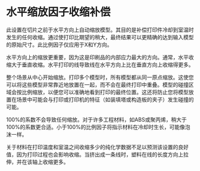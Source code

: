 水平缩放因子收缩补偿
====
此设置在切片之前于水平方向上自动缩放模型。其目的是补偿打印件冷却到室温时发生的任何收缩。通过使打印比期望的稍大，最终结果可以更精确的达到输入模型的原始尺寸。此比例因子仅应用于X和Y方向。

水平方向上的缩放更重要，因为这是印刷品的内部应力最大的方向。通常，水平收缩大于垂直收缩。水平打印的线导致线在水平方向上比在垂直方向上收缩得更多。

整个场景从中心开始缩放。打印多个模型时，所有模型都从同一原点缩放。这使您可以将这些模型非常靠近地放置在一起，而不会在最终打印中重叠。模型的碰撞区域会按比例缩放，以便您可以准确地看到打印的最终位置。这还将防止您将模型放置在场景中可能会与打印或打印机的特征（如装填塔或构造板的夹子）发生碰撞的可能。

100%的系数不会导致任何缩放。对于许多工程材料，如ABS或聚丙烯，稍大于100%的系数更合适。小于100%的比例因子将指示材料在冷却时生长，可能像泡沫一样。

关于材料在打印温度和室温之间收缩多少的纯化学数据不足以预测该设置的良好值，因为打印过程也会影响收缩。当挤出成一条线时，塑料在线的长度方向上拉伸，并在该轴上收缩更多。
